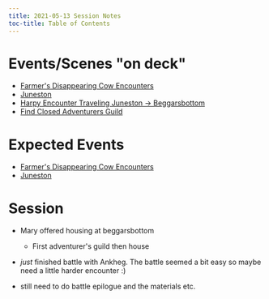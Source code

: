 ```yaml
---
title: 2021-05-13 Session Notes
toc-title: Table of Contents
---
```


# Events/Scenes "on deck"

- [Farmer's Disappearing Cow Encounters](../scenes/farmers-disappearing-cow.md)
- [Juneston](../scenes/pass-by-juneston-to-beggarsbottom.md)
- [Harpy Encounter Traveling Juneston -> Beggarsbottom](../scenes/travel-from-june-to-beggarsbottom-1.md)
- [Find Closed Adventurers Guild](../scenes/get-to-closed-adventurers-guild.md)

# Expected Events

- [Farmer's Disappearing Cow Encounters](../scenes/farmers-disappearing-cow.md)
- [Juneston](../scenes/pass-by-juneston-to-beggarsbottom.md)

# Session

- Mary offered housing at beggarsbottom
  - First adventurer's guild then house
  
- *just* finished battle with Ankheg. The battle seemed a bit easy so maybe need a little harder encounter :)

- still need to do battle epilogue and the materials etc.
